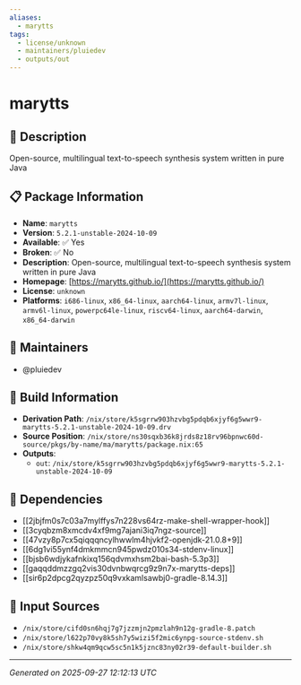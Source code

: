 ```yaml
---
aliases:
  - marytts
tags:
  - license/unknown
  - maintainers/pluiedev
  - outputs/out
---
```


# marytts

## 📝 Description

Open-source, multilingual text-to-speech synthesis system written in pure Java

## 📋 Package Information

- **Name**: `marytts`
- **Version**: `5.2.1-unstable-2024-10-09`
- **Available**: ✅ Yes
- **Broken**: ✅ No
- **Description**: Open-source, multilingual text-to-speech synthesis system written in pure Java
- **Homepage**: [https://marytts.github.io/](https://marytts.github.io/)
- **License**: `unknown`
- **Platforms**: `i686-linux`, `x86_64-linux`, `aarch64-linux`, `armv7l-linux`, `armv6l-linux`, `powerpc64le-linux`, `riscv64-linux`, `aarch64-darwin`, `x86_64-darwin`
## 👥 Maintainers

- @pluiedev


## 🔧 Build Information

- **Derivation Path**: `/nix/store/k5sgrrw903hzvbg5pdqb6xjyf6g5wwr9-marytts-5.2.1-unstable-2024-10-09.drv`
- **Source Position**: `/nix/store/ns30sqxb36k8jrds8z18rv96bpnwc60d-source/pkgs/by-name/ma/marytts/package.nix:65`
- **Outputs**:
  - `out`:  `/nix/store/k5sgrrw903hzvbg5pdqb6xjyf6g5wwr9-marytts-5.2.1-unstable-2024-10-09`

## 🔗 Dependencies

- [[2jbjfm0s7c03a7mylffys7n228vs64rz-make-shell-wrapper-hook]]
- [[3cyqbzm8xmcdv4xf9mg7ajani3iq7ngz-source]]
- [[47vzy8p7cx5qiqqqncylhwwlm4hjvkf2-openjdk-21.0.8+9]]
- [[6dg1vi55ynf4dmkmmcn945pwdz010s34-stdenv-linux]]
- [[bjsb6wdjykafnkixq156qdvmxhsm2bai-bash-5.3p3]]
- [[gaqqddmzzgq2vis30dvnbwqrcg9z9n7x-marytts-deps]]
- [[sir6p2dpcg2qyzpz50q9vxkamlsawbj0-gradle-8.14.3]]

## 📁 Input Sources

- `/nix/store/cifd0sn6hqj7g7jzzmjn2pmzlah9n12g-gradle-8.patch`
- `/nix/store/l622p70vy8k5sh7y5wizi5f2mic6ynpg-source-stdenv.sh`
- `/nix/store/shkw4qm9qcw5sc5n1k5jznc83ny02r39-default-builder.sh`

---
*Generated on 2025-09-27 12:12:13 UTC*
